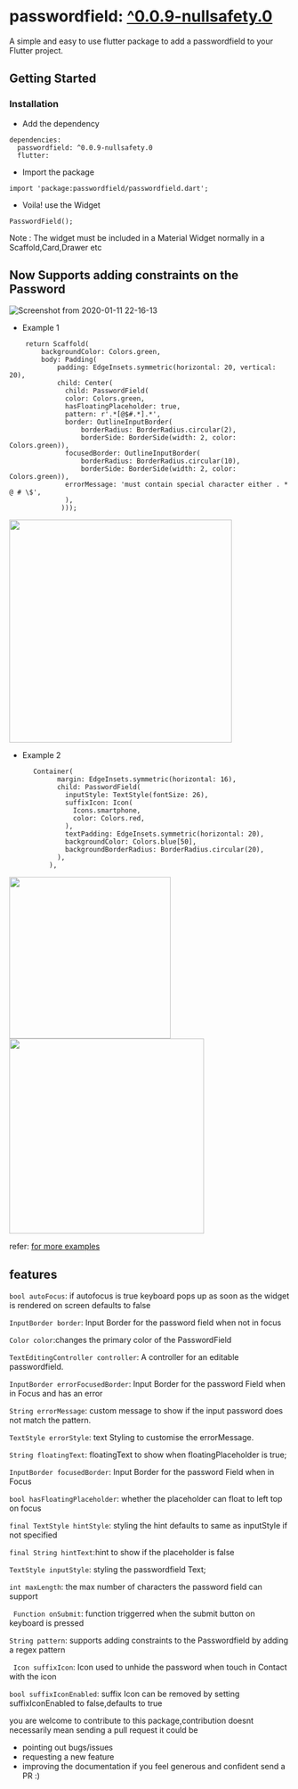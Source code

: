 # passwordfield: [^0.0.9-nullsafety.0](https://pub.dev/packages/passwordfield)

A simple and easy to use flutter package to add a passwordfield to your Flutter project.

## Getting Started

### Installation

- Add the dependency

```
dependencies:
  passwordfield: ^0.0.9-nullsafety.0
  flutter:
```

- Import the package

```
import 'package:passwordfield/passwordfield.dart';
```

- Voila! use the Widget

```
PasswordField();
```

Note : The widget must be included in a Material Widget normally in a Scaffold,Card,Drawer etc

## Now Supports adding constraints on the Password

![Screenshot from 2020-01-11 22-16-13](https://user-images.githubusercontent.com/31410839/72208800-2ca25e80-34cd-11ea-9cc2-8dd1274ff975.png)

- Example 1

```
    return Scaffold(
        backgroundColor: Colors.green,
        body: Padding(
            padding: EdgeInsets.symmetric(horizontal: 20, vertical: 20),
            child: Center(
              child: PasswordField(
              color: Colors.green,
              hasFloatingPlaceholder: true,
              pattern: r'.*[@$#.*].*',
              border: OutlineInputBorder(
                  borderRadius: BorderRadius.circular(2),
                  borderSide: BorderSide(width: 2, color: Colors.green)),
              focusedBorder: OutlineInputBorder(
                  borderRadius: BorderRadius.circular(10),
                  borderSide: BorderSide(width: 2, color: Colors.green)),
              errorMessage: 'must contain special character either . * @ # \$',
              ),
             )));
```

<img src="https://user-images.githubusercontent.com/31410839/81468422-17300d80-91fd-11ea-9814-36947bf68a1b.png" width=400>

- Example 2

```
      Container(
            margin: EdgeInsets.symmetric(horizontal: 16),
            child: PasswordField(
              inputStyle: TextStyle(fontSize: 26),
              suffixIcon: Icon(
                Icons.smartphone,
                color: Colors.red,
              ),
              textPadding: EdgeInsets.symmetric(horizontal: 20),
              backgroundColor: Colors.blue[50],
              backgroundBorderRadius: BorderRadius.circular(20),
            ),
          ),
```

<img src="https://user-images.githubusercontent.com/31410839/72208790-15637100-34cd-11ea-82c8-2d8e92ac068f.gif" width=290> <img src="https://user-images.githubusercontent.com/31410839/81469769-8c531100-9204-11ea-85ab-47570ecadf84.png" width=350>

refer: [for more examples](https://github.com/maheshmnj/passwordfield-flutter-package/example)

## features

`bool autoFocus`: if autofocus is true keyboard pops up as soon as the widget is rendered on screen defaults to false

`InputBorder border`: Input Border for the password field when not in focus

`Color color`:changes the primary color of the PasswordField

`TextEditingController controller`: A controller for an editable passwordfield.

`InputBorder errorFocusedBorder`: Input Border for the password Field when in Focus and has an error

`String errorMessage`: custom message to show if the input password does not match the pattern.

`TextStyle errorStyle`: text Styling to customise the errorMessage.

`String floatingText`: floatingText to show when floatingPlaceholder is true;

`InputBorder focusedBorder`: Input Border for the password Field when in Focus

`bool hasFloatingPlaceholder`: whether the placeholder can float to left top on focus

`final TextStyle hintStyle`: styling the hint defaults to same as inputStyle if not specified

`final String hintText`:hint to show if the placeholder is false

`TextStyle inputStyle`: styling the passwordfield Text;

`int maxLength`: the max number of characters the password field can support

` Function onSubmit`: function triggerred when the submit button on keyboard is pressed

`String pattern`: supports adding constraints to the Passwordfield by adding a regex pattern

` Icon suffixIcon`: Icon used to unhide the password when touch in Contact with the icon

`bool suffixIconEnabled`: suffix Icon can be removed by setting suffixIconEnabled to false,defaults to true

you are welcome to contribute to this package,contribution doesnt necessarily mean sending a pull request it could be

- pointing out bugs/issues
- requesting a new feature
- improving the documentation
  if you feel generous and confident send a PR :)
